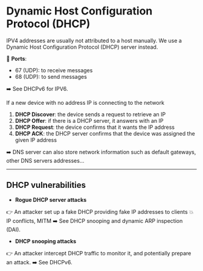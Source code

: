 # Dynamic Host Configuration Protocol (DHCP)

<div class="row row-cols-md-2"><div>

IPV4 addresses are usually not attributed to a host manually. We use a Dynamic Host Configuration Protocol (DHCP) server instead.

🐊️ **Ports**:

* 67 (UDP): to receive messages
* 68 (UDP): to send messages

➡️ See DHCPv6 for IPV6.

</div><div>

If a new device with no address IP is connecting to the network

1. **DHCP Discover**: the device sends a request to retrieve an IP
2. **DHCP Offer**: if there is a DHCP server, it answers with an IP
3. **DHCP Request**: the device confirms that it wants the IP address
4. **DHCP ACK**: the DHCP server confirms that the device was assigned the given IP address

➡️ DNS server can also store network information such as default gateways, other DNS servers addresses...
</div></div>

<hr class="sep-both">

## DHCP vulnerabilities

<div class="row row-cols-md-2"><div>

* **Rogue DHCP server attacks**

👉 An attacker set up a fake DHCP providing fake IP addresses to clients 💥 IP conflicts, MITM ➡️ See DHCP snooping and dynamic ARP inspection (DAI).
</div><div>

* **DHCP snooping attacks**

👉 An attacker intercept DHCP traffic to monitor it, and potentially prepare an attack. ➡️ See DHCPv6.
</div></div>